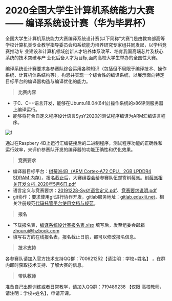 # 2020全国大学生计算机系统能力大赛 —— 编译系统设计赛（华为毕昇杯）

全国大学生计算机系统能力大赛编译系统设计赛(以下简称“大赛”)是由教育部高等 学校计算机类专业教学指导委员会和系统能力培养研究专家组共同发起，以学科竞赛推动专 业建设和计算机领域创新人才培养体系改革、培育我国高端芯片及核心系统的技术突破与产 业化后备人才为目标,面向高校大学生举办的全国性大赛。  

编译系统设计赛要求各参赛队综合运用各种知识（包括但不局限于编译技术、操作系统、计算机体系结构等），构思并实现一个综合性的编译系统，以展示面向特定目标平台的编译器构造与编译优化的能力。  


> **比赛内容**  
+ 于C、C++语言开发，能够在Ubuntu18.04(64位)操作系统的x86评测服务器上编译运行。  
+ 能够将符合自定义程序设计语言SysY2020的测试程序编译为ARM汇编语言程序。

![1](https://course.educg.net/userfiles/image/2020/1588782172622055994.png)

通过在Raspbery 4B上运行汇编链接后的二进制程序，测试程序功能的正确性和运行效率，来评价参赛队开发的编译器的功能正确性和优化效果。



> **竞赛要求**  
+ 编译器目标平台：[树莓派4B（ARM Cortex-A72 CPU，2GB LPDDR4 SDRAM 内存）](https://www.raspberrypi.org/)，报名截止后，大赛组委会给参赛队伍邮寄树莓派。[树莓派相关开发文档_2020年5月6日.pdf](https://gitlab.eduxiji.net/nscscc/docs/-/blob/master/树莓派相关开发文档.pdf)  
+ 语言定义与竞赛要求：[20191228-SysY语言定义.pdf](https://gitlab.eduxiji.net/nscscc/docs/-/blob/master/SysY语言定义.pdf)、[竞赛要求说明.pdf](https://gitlab.eduxiji.net/nscscc/docs/-/blob/master/竞赛要求说明.pdf)  
+ git协作：要求使用git进行协作开发，gitlab服务地址：[gitlab.eduxiji.net](https://gitlab.eduxiji.net/)，相关注册规范[代码托管平台使用文档与规范](https://gitlab.eduxiji.net/nscscc/docs/-/blob/master/代码托管平台使用文档与规范-v2.pdf)。  


> **报名**  
+ 下载报名表，[编译系统设计赛报名表.xlsx](https://gitlab.eduxiji.net/nscscc/docs/-/blob/master/编译系统设计赛报名表.xlsx) 填写后，发至组委会邮箱<zhourui@hzbook.com>
+ 填写右方的在线报名表，报名截止日前，都可以修改报名信息。


> **技术支持**  

各参赛队请加入官方技术支持QQ群：700621252【请注明：学校+姓名】 ，在群内即时获取技术支持、了解大赛的信息。


> **带队教师**  

准备自己出题训练或者日常教学，请加入QQ群：719489238 【仅限 高校教师，请注明：学校+姓名】，申请开课。

